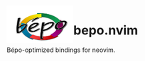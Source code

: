<img align="left" width="150" height="85" src="./assets/bepo.png?raw=true">

# bepo.nvim

Bépo-optimized bindings for neovim.
